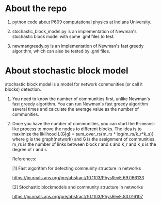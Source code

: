 # About the repo 
1. python code about P609 computational physics at Indiana University.

2. stochastic_block_model.py is an implementation of Newman's stochastic block model with some .gml files to test. 

3. newmangreedy.py is an implementation of Newman's fast greedy algorithm, which can also be tested by .gml files.



# About stochastic block model
   stochastic block model is a model for network communities (or call it blocks) detection.

1. You need to know the number of communities first, unlike Newman's fast greedy algorithm. You can run Newman's fast greedy algorithm several times and calculate the average value as the number of communities.

2. Once you have the number of communities, you can start the K-means-like process to move the nodes to different blocks. The idea is to maximize the
   liklihood L(G|g) = sum_over_rs{m_rs * log(m_rs/k_r*k_s)} where g is the graph(network) and G is the assignment of communities. m_rs is the number of links between block r and s and k_r and k_s is the degree of r and s
   
   References:
   
   [1] Fast algorithm for detecting community structure in networks
   
   https://journals.aps.org/pre/abstract/10.1103/PhysRevE.69.066133
   
   [2] Stochastic blockmodels and community structure in networks
   
   https://journals.aps.org/pre/abstract/10.1103/PhysRevE.83.016107
